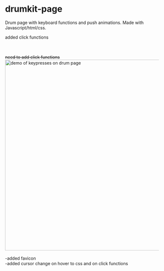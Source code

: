 # drumkit-page
Drum page with keyboard functions and push animations.
Made with Javascript/html/css.



added click functions

<br><br>
<del>need to add click functions</del>
<br>
<img src="https://i.gyazo.com/5616c60a90c18328e46c3369d25952b9.gif" alt="demo of keypresses on drum page" width="624"/>
<br>
<br>
-added favicon
<br>
-added cursor change on hover to css and on click functions
<br>

